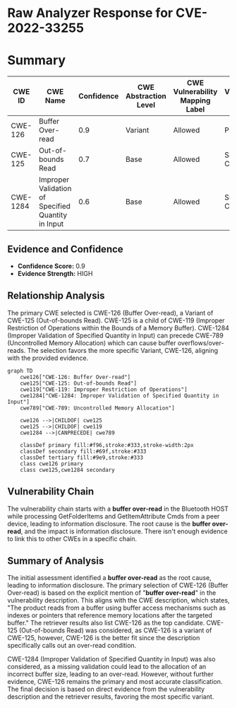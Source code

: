 # Raw Analyzer Response for CVE-2022-33255

# Summary
| CWE ID | CWE Name | Confidence | CWE Abstraction Level | CWE Vulnerability Mapping Label | CWE-Vulnerability Mapping Notes |
|---|---|---|---|---|---|
| CWE-126 | Buffer Over-read | 0.9 | Variant | Allowed | Primary CWE |
| CWE-125 | Out-of-bounds Read | 0.7 | Base | Allowed | Secondary Candidate |
| CWE-1284 | Improper Validation of Specified Quantity in Input | 0.6 | Base | Allowed | Secondary Candidate |

## Evidence and Confidence

*   **Confidence Score:** 0.9
*   **Evidence Strength:** HIGH

## Relationship Analysis
The primary CWE selected is CWE-126 (Buffer Over-read), a Variant of CWE-125 (Out-of-bounds Read). CWE-125 is a child of CWE-119 (Improper Restriction of Operations within the Bounds of a Memory Buffer).
CWE-1284 (Improper Validation of Specified Quantity in Input) can precede CWE-789 (Uncontrolled Memory Allocation) which can cause buffer overflows/over-reads. The selection favors the more specific Variant, CWE-126, aligning with the provided evidence.

```mermaid
graph TD
    cwe126["CWE-126: Buffer Over-read"]
    cwe125["CWE-125: Out-of-bounds Read"]
    cwe119["CWE-119: Improper Restriction of Operations"]
    cwe1284["CWE-1284: Improper Validation of Specified Quantity in Input"]
    cwe789["CWE-789: Uncontrolled Memory Allocation"]
    
    cwe126 -->|CHILDOF| cwe125
    cwe125 -->|CHILDOF| cwe119
    cwe1284 -->|CANPRECEDE| cwe789
    
    classDef primary fill:#f96,stroke:#333,stroke-width:2px
    classDef secondary fill:#69f,stroke:#333
    classDef tertiary fill:#9e9,stroke:#333
    class cwe126 primary
    class cwe125,cwe1284 secondary
```

## Vulnerability Chain
The vulnerability chain starts with a **buffer over-read** in the Bluetooth HOST while processing GetFolderItems and GetItemAttribute Cmds from a peer device, leading to information disclosure. The root cause is the **buffer over-read**, and the impact is information disclosure. There isn't enough evidence to link this to other CWEs in a specific chain.

## Summary of Analysis
The initial assessment identified a **buffer over-read** as the root cause, leading to information disclosure. The primary selection of CWE-126 (Buffer Over-read) is based on the explicit mention of "**buffer over-read**" in the vulnerability description. This aligns with the CWE description, which states, "The product reads from a buffer using buffer access mechanisms such as indexes or pointers that reference memory locations after the targeted buffer." The retriever results also list CWE-126 as the top candidate. CWE-125 (Out-of-bounds Read) was considered, as CWE-126 is a variant of CWE-125, however, CWE-126 is the better fit since the description specifically calls out an over-read condition.

CWE-1284 (Improper Validation of Specified Quantity in Input) was also considered, as a missing validation could lead to the allocation of an incorrect buffer size, leading to an over-read. However, without further evidence, CWE-126 remains the primary and most accurate classification. The final decision is based on direct evidence from the vulnerability description and the retriever results, favoring the most specific variant.